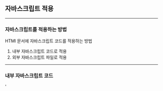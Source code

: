 ## 자바스크립트 적용
---
### 자바스크립트를 적용하는 방법

HTMl 문서에 자바스크립트 코드를 적용하는 방법

1. 내부 자바스크립트 코드로 적용
2. 외부 자바스크립트 파일로 적용

---

### 내부 자바스크립트 코드

'<script>' 코드를 사용해 적용가능하다

(문법)

      <script>
        
        document.getElementById("text").innerHTML = "여러분을 환영합니다";
          
      </script>
  
  이렇게 삽입된 자바스크립트 코드는 HTML문서의 <head>나 <body> 태그, 또는 양쪽 모두에 위치할 수 있다
  
(<head>태그 속의 자바스크립트 코드 예제)
  
       <head>
          <meta charset="UTF8">
          <title>JavaScript Apply</title>
          <script>
              function printData() {
                  document.getElementById("date").innerHTML = Date();
              }
          </script>
       </head>
